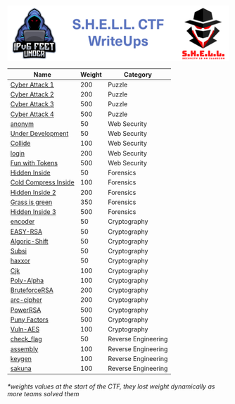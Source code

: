 ![S.H.E.L.L.CTF](banner.png)

|Name|Weight|Category|
|---|---|---|
|[Cyber Attack 1]()| 200| Puzzle|
|[Cyber Attack 2]()| 200| Puzzle|
|[Cyber Attack 3]()| 500| Puzzle|
|[Cyber Attack 4]()| 500| Puzzle|
|[anonym]()| 50| Web Security|
|[Under Development]()| 50| Web Security|
|[Collide]()| 100| Web Security|
|[login]()| 200| Web Security|
|[Fun with Tokens]()| 500| Web Security|
|[Hidden Inside]()| 50| Forensics|
|[Cold Compress Inside]()| 100| Forensics|
|[Hidden Inside 2]()| 200| Forensics|
|[Grass is green]()| 350| Forensics|
|[Hidden Inside 3]()| 500| Forensics|
|[encoder]()| 50| Cryptography|
|[EASY-RSA]()| 50| Cryptography|
|[Algoric-Shift]()| 50| Cryptography|
|[Subsi]()| 50| Cryptography|
|[haxxor]()| 50| Cryptography|
|[Cjk]()| 100| Cryptography|
|[Poly-Alpha]()| 100| Cryptography|
|[BruteforceRSA]()| 200| Cryptography|
|[arc-cipher]()| 200| Cryptography|
|[PowerRSA]()| 500| Cryptography|
|[Puny Factors]()| 500| Cryptography|
|[Vuln-AES]()| 100| Cryptography|
|[check_flag]()| 50| Reverse Engineering|
|[assembly]()| 100| Reverse Engineering|
|[keygen]()| 100| Reverse Engineering|
|[sakuna]()| 100| Reverse Engineering|

###### *weights values at the start of the CTF, they lost weight dynamically as more teams solved them